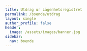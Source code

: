 ```yaml
---
title: Utdrag ur Lägenhetsregistret
permalink: /boende/utdrag
layout: single
author_profile: false
header:
  image: /assets/images/banner.jpg
sidebar:
  nav: boende
---
```

